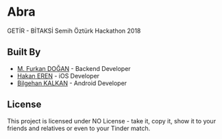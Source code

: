 # Abra
GETİR - BİTAKSİ Semih Öztürk Hackathon 2018

## Built By

* [M. Furkan DOĞAN](https://github.com/furkaandogan) - Backend Developer
* [Hakan EREN](https://github.com/hakanerendev) - iOS Developer
* [Bilgehan KALKAN](https://github.com/bilgehankalkan) - Android Developer


## License

This project is licensed under NO License - take it, copy it, show it to your friends and relatives or even to your Tinder match.
